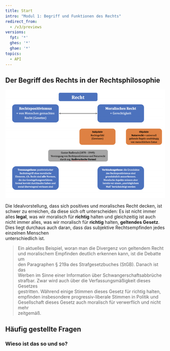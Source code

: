```yaml
---
title: Start
intro: "Modul 1: Begriff und Funktionen des Rechts"
redirect_from:
  - /v3/previews
versions:
  fpt: '*'
  ghes: '*'
  ghae: '*'
topics:
  - API
---
```


## Der Begriff des Rechts in der Rechtsphilosophie
![rephilo](/assets/images/glrecht/rephilo.png)

Die	 Idealvorstellung,	 dass	 sich	 positives	 und	 moralisches	 Recht	decken, ist	schwer	zu	erreichen,	da	diese	sich	oft	unterscheiden:	Es	ist	 nicht	 immer	 alles **legal**,	 was	 wir	 moralisch	 für	 **richtig**	 halten	 und	gleichzeitig	ist	auch	nicht	immer	alles,	was	wir	moralisch	 für	**richtig** halten,	 **geltendes Gesetz**. Dies	 liegt	 durchaus	 auch	 daran,	 dass	 das subjektive	 Rechtsempfinden	 jedes	 einzelnen	 Menschen	
unterschiedlich	ist.

> Ein	aktuelles	Beispiel,	woran	man	die	Divergenz	 von	geltendem	Recht	
> und	moralischem	Empfinden	deutlich	erkennen	kann,	ist	die	Debatte	um	
> den	Paragraphen	 §	 219a	des	Strafgesetzbuches	 (StGB).	Danach	ist	 das	
> Werben	 im	 Sinne	 einer	 Information	 über	 Schwangerschaftsabbrüche	
> strafbar.	Zwar	wird	auch	über	die	Verfassungsmäßigkeit	dieses	Gesetzes	
> gestritten.	 Während	 einige	 Stimmen	 dieses	 Gesetz	 für	 richtig	 halten,	
> empfinden	 insbesondere	 progressiv-liberale	 Stimmen	 in	 Politik	 und	
> Gesellschaft	dieses	Gesetz	auch	moralisch	für	verwerflich	und	nicht	mehr	
> zeitgemäß.	

## Häufig gestellte Fragen

### Wieso ist das so und so?
